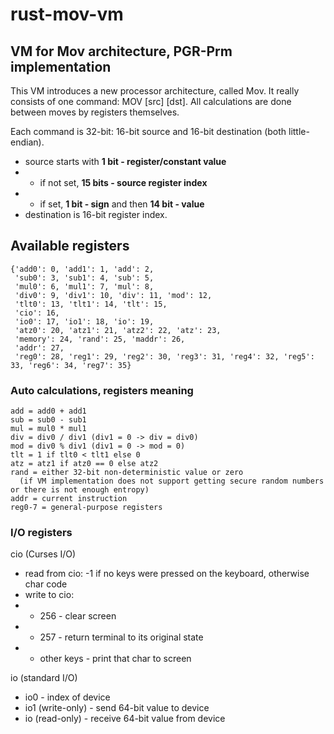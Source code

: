 # rust-mov-vm
## VM for Mov architecture, PGR-Prm implementation

This VM introduces a new processor architecture, called Mov.
It really consists of one command: MOV [src] [dst].
All calculations are done between moves by registers themselves.

Each command is 32-bit: 16-bit source and 16-bit destination (both little-endian).
- source starts with **1 bit - register/constant value**
- - if not set, **15 bits - source register index**
- - if set, **1 bit - sign** and then **14 bit - value**
- destination is 16-bit register index.

## Available registers
```
{'add0': 0, 'add1': 1, 'add': 2,
 'sub0': 3, 'sub1': 4, 'sub': 5,
 'mul0': 6, 'mul1': 7, 'mul': 8,
 'div0': 9, 'div1': 10, 'div': 11, 'mod': 12,
 'tlt0': 13, 'tlt1': 14, 'tlt': 15,
 'cio': 16,
 'io0': 17, 'io1': 18, 'io': 19,
 'atz0': 20, 'atz1': 21, 'atz2': 22, 'atz': 23,
 'memory': 24, 'rand': 25, 'maddr': 26,
 'addr': 27,
 'reg0': 28, 'reg1': 29, 'reg2': 30, 'reg3': 31, 'reg4': 32, 'reg5': 33, 'reg6': 34, 'reg7': 35}
```

### Auto calculations, registers meaning
```
add = add0 + add1
sub = sub0 - sub1
mul = mul0 * mul1
div = div0 / div1 (div1 = 0 -> div = div0)
mod = div0 % div1 (div1 = 0 -> mod = 0)
tlt = 1 if tlt0 < tlt1 else 0
atz = atz1 if atz0 == 0 else atz2
rand = either 32-bit non-deterministic value or zero
  (if VM implementation does not support getting secure random numbers or there is not enough entropy)
addr = current instruction
reg0-7 = general-purpose registers
```

### I/O registers
cio (Curses I/O)
- read from cio: -1 if no keys were pressed on the keyboard, otherwise char code
- write to cio:
- - 256 - clear screen
- - 257 - return terminal to its original state
- - other keys - print that char to screen

io (standard I/O)
- io0 - index of device
- io1 (write-only) - send 64-bit value to device
- io  (read-only)  - receive 64-bit value from device
